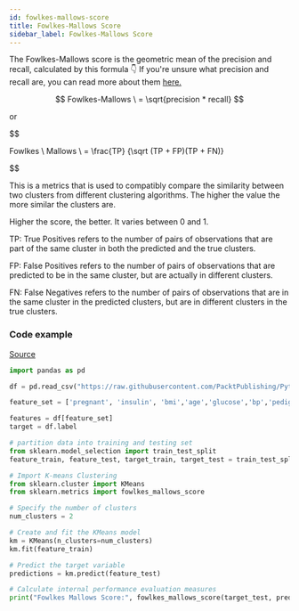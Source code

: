 ```yaml
---
id: fowlkes-mallows-score
title: Fowlkes-Mallows Score
sidebar_label: Fowlkes-Mallows Score
---
```


The Fowlkes-Mallows score is the geometric mean of the precision and recall, calculated by this formula 👇
If you're unsure what precision and recall are, you can read more about them [here.](./00_F1)

$$
    Fowlkes-Mallows \ = \sqrt{precision * recall}
$$

or

$$

Fowlkes \ Mallows \ = \frac{TP} {\sqrt (TP + FP)(TP + FN)}


$$

This is a metrics that is used to compatibly compare the similarity between two clusters from different clustering algorithms. The higher the value the more similar the clusters are.

Higher the score, the better. It varies between 0 and 1.

TP: True Positives refers to the number of pairs of observations that are part of the same cluster in both the predicted and the true clusters.

FP: False Positives refers to the number of pairs of observations that are predicted to be in the same cluster, but are actually in different clusters.

FN: False Negatives refers to the number of pairs of observations that are in the same cluster in the predicted clusters, but are in different clusters in the true clusters.

### Code example

[Source](https://github.com/PacktPublishing/Python-Data-Analysis-Third-Edition/blob/master/Chapter11/Ch-11.ipynb)

```py
import pandas as pd

df = pd.read_csv("https://raw.githubusercontent.com/PacktPublishing/Python-Data-Analysis-Third-Edition/master/Chapter11/diabetes.csv")

feature_set = ['pregnant', 'insulin', 'bmi','age','glucose','bp','pedigree']

features = df[feature_set]
target = df.label

# partition data into training and testing set
from sklearn.model_selection import train_test_split
feature_train, feature_test, target_train, target_test = train_test_split(features, target, test_size=0.3, random_state=1)

# Import K-means Clustering
from sklearn.cluster import KMeans
from sklearn.metrics import fowlkes_mallows_score

# Specify the number of clusters
num_clusters = 2

# Create and fit the KMeans model
km = KMeans(n_clusters=num_clusters)
km.fit(feature_train)

# Predict the target variable
predictions = km.predict(feature_test)

# Calculate internal performance evaluation measures
print("Fowlkes Mallows Score:", fowlkes_mallows_score(target_test, predictions))

```
